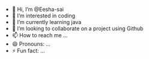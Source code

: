 - 👋 Hi, I’m @Eesha-sai
- 👀 I’m interested in coding
- 🌱 I’m currently learning java
- 💞️ I’m looking to collaborate on a project using Github
- 📫 How to reach me ...
- 😄 Pronouns: ...
- ⚡ Fun fact: ...

<!---
Eesha-sai/Eesha-sai is a ✨ special ✨ repository because its `README.md` (this file) appears on your GitHub profile.
You can click the Preview link to take a look at your changes.
--->
